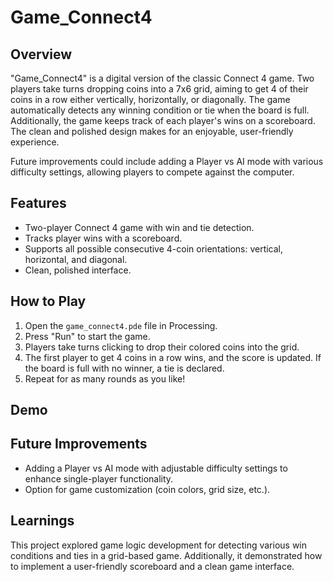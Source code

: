 # Game_Connect4

## Overview
"Game_Connect4" is a digital version of the classic Connect 4 game. Two players take turns dropping coins into a 7x6 grid, aiming to get 4 of their coins in a row either vertically, horizontally, or diagonally. The game automatically detects any winning condition or tie when the board is full. Additionally, the game keeps track of each player's wins on a scoreboard. The clean and polished design makes for an enjoyable, user-friendly experience.

Future improvements could include adding a Player vs AI mode with various difficulty settings, allowing players to compete against the computer.

## Features
- Two-player Connect 4 game with win and tie detection.
- Tracks player wins with a scoreboard.
- Supports all possible consecutive 4-coin orientations: vertical, horizontal, and diagonal.
- Clean, polished interface.

## How to Play
1. Open the `game_connect4.pde` file in Processing.
2. Press "Run" to start the game.
3. Players take turns clicking to drop their colored coins into the grid.
4. The first player to get 4 coins in a row wins, and the score is updated. If the board is full with no winner, a tie is declared.
5. Repeat for as many rounds as you like!

## Demo


## Future Improvements
- Adding a Player vs AI mode with adjustable difficulty settings to enhance single-player functionality.
- Option for game customization (coin colors, grid size, etc.).

## Learnings
This project explored game logic development for detecting various win conditions and ties in a grid-based game. Additionally, it demonstrated how to implement a user-friendly scoreboard and a clean game interface.

